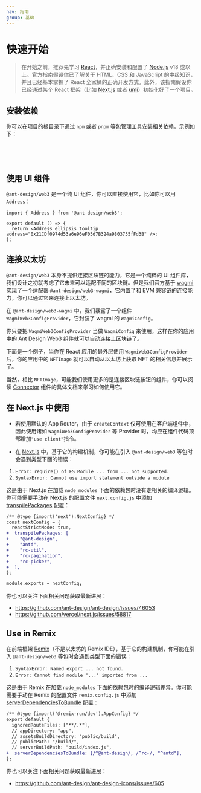 ```yaml
---
nav: 指南
group: 基础
---
```


# 快速开始

> 在开始之前，推荐先学习 [React](https://react.dev)，并正确安装和配置了 [Node.js](https://nodejs.org/) v18 或以上。官方指南假设你已了解关于 HTML、CSS 和 JavaScript 的中级知识，并且已经基本掌握了 React 全家桶的正确开发方式。此外，该指南假设你已经通过某个 React 框架（比如 [Next.js](https://nextjs.org/) 或者 [umi](https://umijs.org/)）初始化好了一个项目。

## 安装依赖

你可以在项目的根目录下通过 `npm` 或者 `pnpm` 等包管理工具安装相关依赖，示例如下：

<br />

<NormalInstallDependencies packageNames="antd @ant-design/web3 @ant-design/web3-wagmi wagmi viem @tanstack/react-query" save="true"></NormalInstallDependencies>

<br />

## 使用 UI 组件

`@ant-design/web3` 是一个纯 UI 组件，你可以直接使用它，比如你可以用 `Address`：

```tsx
import { Address } from '@ant-design/web3';

export default () => {
  return <Address ellipsis tooltip address="0x21CDf0974d53a6e96eF05d7B324a9803735fFd3B" />;
};
```

## 连接以太坊

`@ant-design/web3` 本身不提供连接区块链的能力，它是一个纯粹的 UI 组件库，我们设计之初就考虑了它未来可以适配不同的区块链。但是我们官方基于 [wagmi](https://wagmi.sh/) 实现了一个适配器 `@ant-design/web3-wagmi`，它内置了和 EVM 兼容链的连接能力，你可以通过它来连接上以太坊。

在 `@ant-design/web3-wagmi` 中，我们暴露了一个组件 `WagmiWeb3ConfigProvider`，它封装了 wagmi 的 `WagmiConfig`。

你只要把 `WagmiWeb3ConfigProvider` 当做 `WagmiConfig` 来使用，这样在你的应用中的 Ant Design Web3 组件就可以自动连接上区块链了。

下面是一个例子，当你在 React 应用的最外层使用 `WagmiWeb3ConfigProvider` 后，你的应用中的 `NFTImage` 就可以自动从以太坊上获取 NFT 的相关信息并展示了。

<code src="./demos/quick-start.tsx"></code>

当然，相比 `NFTImage`，可能我们使用更多的是连接区块链按钮的组件，你可以阅读 [Connector](/components/connector-cn) 组件的具体文档来学习如何使用它。

## 在 Next.js 中使用

- 若使用默认的 App Router，由于 `createContext` 仅可使用在客户端组件中，因此使用诸如 `WagmiWeb3ConfigProvider` 等 Provider 时，均应在组件代码顶部增加`"use client"`指令。

- 在 [Next.js](https://nextjs.org/) 中，基于它的构建机制，你可能在引入 `@ant-design/web3` 等包时会遇到类型下面的错误：

1. `Error: require() of ES Module ... from ... not supported.`
2. `SyntaxError: Cannot use import statement outside a module`

这是由于 Next.js 在加载 `node_modules` 下面的依赖包时没有走相关的编译逻辑。你可能需要手动在 Next.js 的配置文件 `next.config.js` 中添加 [transpilePackages](https://nextjs.org/docs/app/api-reference/next-config-js/transpilePackages) 配置：

```diff
/** @type {import('next').NextConfig} */
const nextConfig = {
  reactStrictMode: true,
+  transpilePackages: [
+    "@ant-design",
+    "antd",
+    "rc-util",
+    "rc-pagination",
+    "rc-picker",
+  ],
};

module.exports = nextConfig;
```

你也可以关注下面相关问题获取最新进展：

- https://github.com/ant-design/ant-design/issues/46053
- https://github.com/vercel/next.js/issues/58817

## Use in Remix

在前端框架 [Remix](https://remix.run/)（不是以太坊的 Remix IDE），基于它的构建机制，你可能在引入 `@ant-design/web3` 等包时会遇到类型下面的错误：

1. `SyntaxError: Named export ... not found.`
1. `Error: Cannot find module '...' imported from ...`

这是由于 Remix 在加载 `node_modules` 下面的依赖包时的编译逻辑差异。你可能需要手动在 Remix 的配置文件 `remix.config.js` 中添加 [serverDependenciesToBundle](https://remix.run/docs/en/main/file-conventions/remix-config#serverdependenciestobundle) 配置：

```diff
/** @type {import('@remix-run/dev').AppConfig} */
export default {
  ignoredRouteFiles: ["**/.*"],
  // appDirectory: "app",
  // assetsBuildDirectory: "public/build",
  // publicPath: "/build/",
  // serverBuildPath: "build/index.js",
+  serverDependenciesToBundle: [/^@ant-design/, /^rc-/, "^antd"],
};
```

你也可以关注下面相关问题获取最新进展：

- https://github.com/ant-design/ant-design-icons/issues/605
